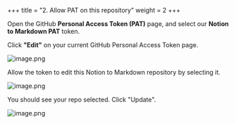 +++
title = "2. Allow PAT on this repository"
weight = 2
+++


Open the GitHub **Personal Access Token (PAT)** page, and select our **Notion to Markdown PAT** token.


Click **"Edit"** on your current GitHub Personal Access Token page.


![image.png](/images/004-iv-level-3-notion-to-hugo-relearn-on-github-pages/17-923352-image.png)


Allow the token to edit this Notion to Markdown repository by selecting it.


![image.png](/images/004-iv-level-3-notion-to-hugo-relearn-on-github-pages/17-139980-image.png)


You should see your repo selected. Click "Update".


![image.png](/images/004-iv-level-3-notion-to-hugo-relearn-on-github-pages/17-569878-image.png)



